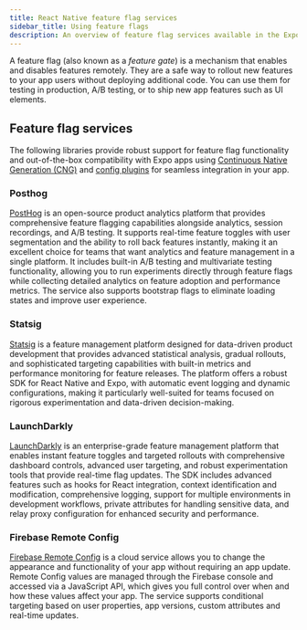 ```yaml
---
title: React Native feature flag services
sidebar_title: Using feature flags
description: An overview of feature flag services available in the Expo and React Native ecosystem.
---
```


A feature flag (also known as a _feature gate_) is a mechanism that enables and disables features remotely. They are a safe way to rollout new features to your app users without deploying additional code. You can use them for testing in production, A/B testing, or to ship new app features such as UI elements.

## Feature flag services

The following libraries provide robust support for feature flag functionality and out-of-the-box compatibility with Expo apps using [Continuous Native Generation (CNG)](/workflow/continuous-native-generation/) and [config plugins](/config-plugins/introduction/) for seamless integration in your app.

### Posthog

[PostHog](https://posthog.com/) is an open-source product analytics platform that provides comprehensive feature flagging capabilities alongside analytics, session recordings, and A/B testing. It supports real-time feature toggles with user segmentation and the ability to roll back features instantly, making it an excellent choice for teams that want analytics and feature management in a single platform. It includes built-in A/B testing and multivariate testing functionality, allowing you to run experiments directly through feature flags while collecting detailed analytics on feature adoption and performance metrics. The service also supports bootstrap flags to eliminate loading states and improve user experience.

### Statsig

[Statsig](https://statsig.com/) is a feature management platform designed for data-driven product development that provides advanced statistical analysis, gradual rollouts, and sophisticated targeting capabilities with built-in metrics and performance monitoring for feature releases. The platform offers a robust SDK for React Native and Expo, with automatic event logging and dynamic configurations, making it particularly well-suited for teams focused on rigorous experimentation and data-driven decision-making.

### LaunchDarkly

[LaunchDarkly](https://launchdarkly.com/) is an enterprise-grade feature management platform that enables instant feature toggles and targeted rollouts with comprehensive dashboard controls, advanced user targeting, and robust experimentation tools that provide real-time flag updates. The SDK includes advanced features such as hooks for React integration, context identification and modification, comprehensive logging, support for multiple environments in development workflows, private attributes for handling sensitive data, and relay proxy configuration for enhanced security and performance.

### Firebase Remote Config

[Firebase Remote Config](https://firebase.google.com/docs/remote-config) is a cloud service allows you to change the appearance and functionality of your app without requiring an app update. Remote Config values are managed through the Firebase console and accessed via a JavaScript API, which gives you full control over when and how these values affect your app. The service supports conditional targeting based on user properties, app versions, custom attributes and real-time updates.